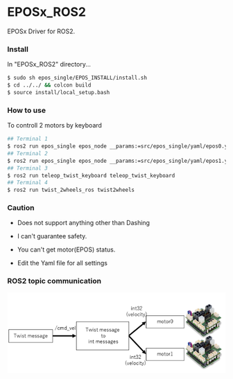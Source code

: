 # EPOSx_ROS2
EPOSx Driver for ROS2.

### Install

In "EPOSx_ROS2" directory...

```bash
$ sudo sh epos_single/EPOS_INSTALL/install.sh
$ cd ../../ && colcon build
$ source install/local_setup.bash
```

### How to use

To controll 2 motors by keyboard

```bash
## Terminal 1
$ ros2 run epos_single epos_node __params:=src/epos_single/yaml/epos0.yaml
## Terminal 2
$ ros2 run epos_single epos_node __params:=src/epos_single/yaml/epos1.yaml
## Terminal 3
$ ros2 run teleop_twist_keyboard teleop_twist_keyboard
## Terminal 4
$ ros2 run twist_2wheels_ros twist2wheels
```

### Caution

- Does not support anything other than Dashing

- I can't guarantee safety.

- You can't get motor(EPOS) status.

- Edit the Yaml file for all settings



### ROS2 topic communication

![image](pictures_for_readme/image.png)